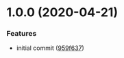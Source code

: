 # 1.0.0 (2020-04-21)


### Features

* initial commit ([959f637](https://github.com/rafalmaciejewski/build-time-reporter-webpack-plugin/commit/959f637b3544563fd714582ecd63738240820caa))
